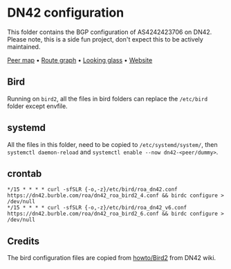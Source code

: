 # DN42 configuration

This folder contains the BGP configuration of AS4242423706 on DN42.\
Please note, this is a side fun project, don't expect this to be actively maintained.

[Peer map](https://map.iedon.net/#4242423706) • [Route graph](https://routegraphs.highdef.network/asn/4242423706) • [Looking glass](https://lg-dn42.legodard.fr/summary/zur-1) • [Website](https://dn42.legodard.fr/)

## Bird

Running on `bird2`, all the files in bird folders can replace the `/etc/bird` folder except envfile.

## systemd

All the files in this folder, need to be copied to `/etc/systemd/system/`, then `systemctl daemon-reload` and `systemctl enable --now dn42-<peer/dummy>`.

## crontab

```
*/15 * * * * curl -sfSLR {-o,-z}/etc/bird/roa_dn42.conf https://dn42.burble.com/roa/dn42_roa_bird2_4.conf && birdc configure > /dev/null
*/15 * * * * curl -sfSLR {-o,-z}/etc/bird/roa_dn42_v6.conf https://dn42.burble.com/roa/dn42_roa_bird2_6.conf && birdc configure > /dev/null
```

## Credits

The bird configuration files are copied from [howto/Bird2](https://dn42.eu/howto/Bird2) from DN42 wiki.